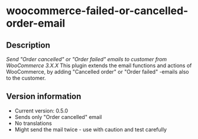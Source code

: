 # woocommerce-failed-or-cancelled-order-email

## Description
*Send "Order cancelled" or "Order failed" emails to customer from WooCommerce 3.X.X*
This plugin extends the email functions and actions of WooCommerce, by adding "Cancelled order" or "Order failed" -emails also to the customer. 

## Version information
* Current version: 0.5.0
* Sends only "Order cancelled" email
* No translations
* Might send the mail twice - use with caution and test carefully

